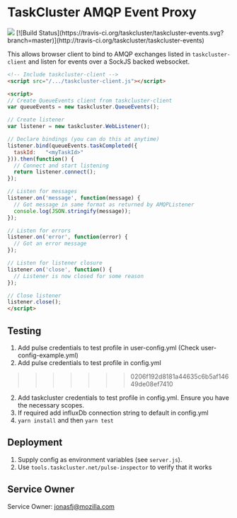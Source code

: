 TaskCluster AMQP Event Proxy
============================
<img src="https://tools.taskcluster.net/lib/assets/taskcluster-120.png" />
[![Build Status](https://travis-ci.org/taskcluster/taskcluster-events.svg?branch=master)](http://travis-ci.org/taskcluster/taskcluster-events)

This allows browser client to bind to AMQP exchanges listed in
`taskcluster-client` and listen for events over a SockJS backed websocket.

```html
<!-- Include taskcluster-client -->
<script src="/.../taskcluster-client.js"></script>

<script>
// Create QueueEvents client from taskcluster-client
var queueEvents = new taskcluster.QueueEvents();

// Create listener
var listener = new taskcluster.WebListener();

// Declare bindings (you can do this at anytime)
listener.bind(queueEvents.taskCompleted({
  taskId:   "<myTaskId>"
})).then(function() {
  // Connect and start listening
  return listener.connect();
});

// Listen for messages
listener.on('message', function(message) {
  // Got message in same format as returned by AMQPListener
  console.log(JSON.stringify(message));
});

// Listen for errors
listener.on('error', function(error) {
  // Got an error message
});

// Listen for listener closure
listener.on('close', function() {
  // Listener is now closed for some reason
});

// Close listener
listener.close();
</script>
```
Testing
-------
1. Add pulse credentials to test profile in user-config.yml (Check user-config-example.yml)
1. Add pulse credentials to test profile in config.yml
>>>>>>> 0206f192d8181a44635c6b5af14649de08ef7410
2. Add taskcluster credentials to test profile in config.yml. Ensure you have the necessary scopes.
3. If required add influxDb connection string to default in config.yml
4. `yarn install` and then `yarn test`

Deployment
----------
 1. Supply config as environment variables (see `server.js`).
 2. Use `tools.taskcluster.net/pulse-inspector` to verify that it works

Service Owner
-------------

Service Owner: jonasfj@mozilla.com
